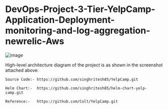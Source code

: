 # DevOps-Project-3-Tier-YelpCamp-Application-Deployment-monitoring-and-log-aggregation-newrelic-Aws
![image](https://github.com/user-attachments/assets/2a01ff97-e079-4ac9-b427-db13fc73fc56)

High-level architecture diagram of the project is as shown in the screenshot attached above. 

```
Source Code:- https://github.com/singhritesh85/YelpCamp.git

Helm Chart:-  https://github.com/singhritesh85/helm-chart-yelp-camp.git

Reference:-   https://github.com/Colt/YelpCamp.git
```
